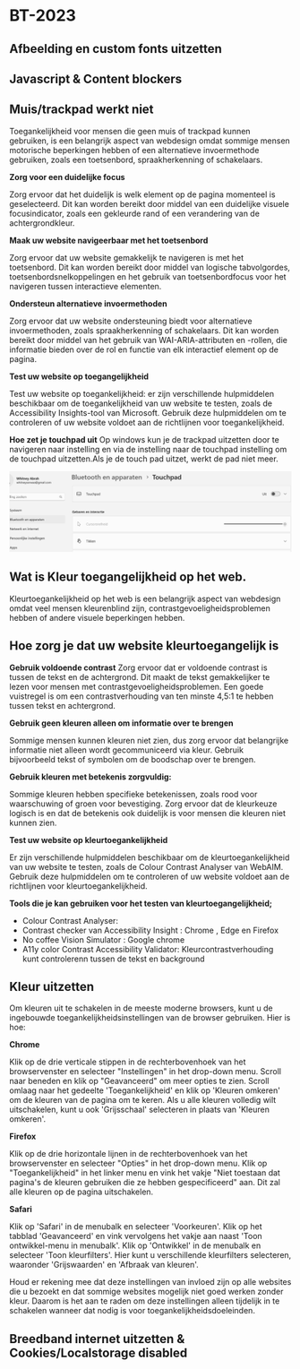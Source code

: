 # BT-2023

## Afbeelding en custom fonts uitzetten

## Javascript & Content blockers




## Muis/trackpad werkt niet

Toegankelijkheid voor mensen die geen muis of trackpad kunnen gebruiken, is een belangrijk aspect van webdesign omdat sommige mensen motorische beperkingen hebben of een alternatieve invoermethode gebruiken, zoals een toetsenbord, spraakherkenning of schakelaars.



**Zorg voor een duidelijke focus**

 Zorg ervoor dat het duidelijk is welk element op de pagina momenteel is geselecteerd. Dit kan worden bereikt door middel van een duidelijke visuele focusindicator, zoals een gekleurde rand of een verandering van de achtergrondkleur.

 **Maak uw website navigeerbaar met het toetsenbord**

 Zorg ervoor dat uw website gemakkelijk te navigeren is met het toetsenbord. Dit kan worden bereikt door middel van logische tabvolgordes, toetsenbordsnelkoppelingen en het gebruik van toetsenbordfocus voor het navigeren tussen interactieve elementen.

 **Ondersteun alternatieve invoermethoden**

Zorg ervoor dat uw website ondersteuning biedt voor alternatieve invoermethoden, zoals spraakherkenning of schakelaars. Dit kan worden bereikt door middel van het gebruik van WAI-ARIA-attributen en -rollen, die informatie bieden over de rol en functie van elk interactief element op de pagina.

 **Test uw website op toegangelijkheid**

Test uw website op toegankelijkheid: er zijn verschillende hulpmiddelen beschikbaar om de toegankelijkheid van uw website te testen, zoals de Accessibility Insights-tool van Microsoft. Gebruik deze hulpmiddelen om te controleren of uw website voldoet aan de richtlijnen voor toegankelijkheid.


**Hoe zet je touchpad uit**
Op windows kun je de trackpad uitzetten door te navigeren naar instelling en via de instelling naar de touchpad instelling om de touchpad uitzetten.Als je de touch pad uitzet, werkt de pad niet meer. 

![touchpad](./img/touchpad%20uitzetten.png)


## Wat is Kleur toegangelijkheid op het web. 

 Kleurtoegankelijkheid op het web is een belangrijk aspect van webdesign omdat veel mensen kleurenblind zijn, contrastgevoeligheidsproblemen hebben of andere visuele beperkingen hebben. 

 ## Hoe zorg je dat uw website kleurtoegangelijk is ##

  **Gebruik voldoende contrast**
  Zorg ervoor dat er voldoende contrast is tussen de tekst en de achtergrond. Dit maakt de tekst gemakkelijker te lezen voor mensen met contrastgevoeligheidsproblemen. Een goede vuistregel is om een contrastverhouding van ten minste 4,5:1 te hebben tussen tekst en achtergrond.

 **Gebruik geen kleuren alleen om informatie over te brengen**

 Sommige mensen kunnen kleuren niet zien, dus zorg ervoor dat belangrijke informatie niet alleen wordt gecommuniceerd via kleur. Gebruik bijvoorbeeld tekst of symbolen om de boodschap over te brengen.

 **Gebruik kleuren met betekenis zorgvuldig:**
 
Sommige kleuren hebben specifieke betekenissen, zoals rood voor waarschuwing of groen voor bevestiging. Zorg ervoor dat de kleurkeuze logisch is en dat de betekenis ook duidelijk is voor mensen die kleuren niet kunnen zien.


 **Test uw website op kleurtoegankelijkheid**

 Er zijn verschillende hulpmiddelen beschikbaar om de kleurtoegankelijkheid van uw website te testen, zoals de Colour Contrast Analyser van WebAIM. Gebruik deze hulpmiddelen om te controleren of uw website voldoet aan de richtlijnen voor kleurtoegankelijkheid.

 **Tools die je kan gebruiken voor het testen van kleurtoegangelijkheid;**

- Colour Contrast Analyser: 
- Contrast checker van Accessibility Insight : Chrome , Edge en Firefox 
- No coffee Vision Simulator : Google chrome 
- A11y color Contrast Accessibility Validator:  Kleurcontrastverhouding kunt controlerenn tussen de tekst en    background 



## Kleur uitzetten

Om kleuren uit te schakelen in de meeste moderne browsers, kunt u de ingebouwde toegankelijkheidsinstellingen van de browser gebruiken. Hier is hoe:

 **Chrome**

 Klik op de drie verticale stippen in de rechterbovenhoek van het browservenster en selecteer "Instellingen" in het drop-down menu. Scroll naar beneden en klik op "Geavanceerd" om meer opties te zien. Scroll omlaag naar het gedeelte 'Toegankelijkheid' en klik op 'Kleuren omkeren' om de kleuren van de pagina om te keren. Als u alle kleuren volledig wilt uitschakelen, kunt u ook 'Grijsschaal' selecteren in plaats van 'Kleuren omkeren'.

 **Firefox**

 Klik op de drie horizontale lijnen in de rechterbovenhoek van het browservenster en selecteer "Opties" in het drop-down menu. Klik op "Toegankelijkheid" in het linker menu en vink het vakje "Niet toestaan dat pagina's de kleuren gebruiken die ze hebben gespecificeerd" aan. Dit zal alle kleuren op de pagina uitschakelen.

**Safari**

Klik op 'Safari' in de menubalk en selecteer 'Voorkeuren'. Klik op het tabblad 'Geavanceerd' en vink vervolgens het vakje aan naast 'Toon ontwikkel-menu in menubalk'. Klik op 'Ontwikkel' in de menubalk en selecteer 'Toon kleurfilters'. Hier kunt u verschillende kleurfilters selecteren, waaronder 'Grijswaarden' en 'Afbraak van kleuren'.

Houd er rekening mee dat deze instellingen van invloed zijn op alle websites die u bezoekt en dat sommige websites mogelijk niet goed werken zonder kleur. Daarom is het aan te raden om deze instellingen alleen tijdelijk in te schakelen wanneer dat nodig is voor toegankelijkheidsdoeleinden.
























## Breedband internet uitzetten & Cookies/Localstorage disabled
